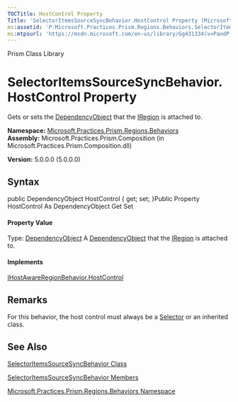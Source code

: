 ```yaml
---
TOCTitle: HostControl Property
Title: 'SelectorItemsSourceSyncBehavior.HostControl Property (Microsoft.Practices.Prism.Regions.Behaviors)'
ms:assetid: 'P:Microsoft.Practices.Prism.Regions.Behaviors.SelectorItemsSourceSyncBehavior.HostControl'
ms:mtpsurl: 'https://msdn.microsoft.com/en-us/library/Gg431334(v=PandP.50)'
---
```


Prism Class Library

SelectorItemsSourceSyncBehavior.HostControl Property
========================================================

Gets or sets the [DependencyObject](http://msdn2.microsoft.com/en-us/library/ms589309) that the [IRegion](https://msdn.microsoft.com/t:microsoft.practices.prism.regions.iregion) is attached to.

**Namespace:** [Microsoft.Practices.Prism.Regions.Behaviors](https://msdn.microsoft.com/n:microsoft.practices.prism.regions.behaviors)
**Assembly:** Microsoft.Practices.Prism.Composition (in Microsoft.Practices.Prism.Composition.dll)

**Version:** 5.0.0.0 (5.0.0.0)

## Syntax


<span id="syntaxToggle"></span>public DependencyObject HostControl { get; set; }Public Property HostControl As DependencyObject Get Set
#### Property Value

Type: [DependencyObject](http://msdn2.microsoft.com/en-us/library/ms589309)
A [DependencyObject](http://msdn2.microsoft.com/en-us/library/ms589309) that the [IRegion](https://msdn.microsoft.com/t:microsoft.practices.prism.regions.iregion) is attached to.
#### Implements

[IHostAwareRegionBehavior.HostControl](https://msdn.microsoft.com/p:microsoft.practices.prism.regions.behaviors.ihostawareregionbehavior.hostcontrol)

Remarks
-------

<span id="remarksToggle"></span>For this behavior, the host control must always be a [Selector](http://msdn2.microsoft.com/en-us/library/ms595227) or an inherited class.

See Also
--------


[SelectorItemsSourceSyncBehavior Class](https://msdn.microsoft.com/t:microsoft.practices.prism.regions.behaviors.selectoritemssourcesyncbehavior)

[SelectorItemsSourceSyncBehavior Members](https://msdn.microsoft.com/allmembers.t:microsoft.practices.prism.regions.behaviors.selectoritemssourcesyncbehavior)

[Microsoft.Practices.Prism.Regions.Behaviors Namespace](https://msdn.microsoft.com/n:microsoft.practices.prism.regions.behaviors)
